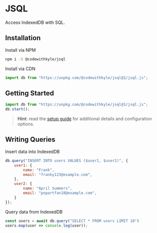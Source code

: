 # JSQL

Access IndexedDB with SQL.

## Installation

Install via NPM

```bash
npm i -S @codewithkyle/jsql
```

Install via CDN

```javascript
import db from "https://unpkg.com/@codewithkyle/jsql@1/jsql.js";
```

## Getting Started

```javascript
import db from "https://unpkg.com/@codewithkyle/jsql@1/jsql.js";
db.start();
```

> **Hint**: read the [setup guide](https://jsql.codewithkyle.com/guides/setup) for additional details and configuration options.

## Writing Queries

Insert data into IndexedDB

```javascript
db.query("INSERT INTO users VALUES ($user1, $user2)", {
    user1: {
        name: "Frank",
        email: "franky123@example.com",
    },
    user2: {
        name: "April Summers",
        email: "popartfan18@example.com",
    }
});
```

Query data from IndexedDB

```javascript
const users = await db.query("SELECT * FROM users LIMIT 10")
users.map(user => console.log(user));
```
